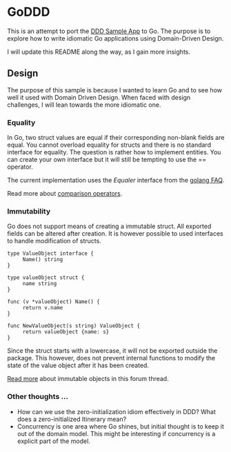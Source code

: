 # GoDDD #

This is an attempt to port the [DDD Sample App](http://dddsample.sourceforge.net/) to Go. The purpose is to explore how to write idiomatic Go applications using Domain-Driven Design. 

I will update this README along the way, as I gain more insights.

## Design

The purpose of this sample is because I wanted to learn Go and to see how well it used with Domain Driven Design. When faced with design challenges, I will lean towards the more idiomatic one.

### Equality

In Go, two struct values are equal if their corresponding non-blank fields are equal. You cannot overload equality for structs and there is no standard interface for equality. The question is rather how to implement entities. You can create your own interface but it will still be tempting to use the == operator.

The current implementation uses the _Equaler_ interface from the [golang FAQ](https://golang.org/doc/faq#t_and_equal_interface).

Read more about [comparison operators](http://golang.org/ref/spec#Comparison_operators).

### Immutability

Go does not support means of creating a immutable struct. All exported fields can be altered after creation. It is however possible to used interfaces to handle modification of structs.

    type ValueObject interface {
         Name() string
    }
    
    type valueObject struct {
         name string
    }
    
    func (v *valueObject) Name() {
         return v.name
    }
    
    func NewValueObject(s string) ValueObject {
         return valueObject {name: s}
    }

Since the struct starts with a lowercase, it will not be exported outside the package. This however, does not prevent internal functions to modify the state of the value object after it has been created. 

[Read more](https://groups.google.com/forum/#!topic/golang-nuts/BnjG3N77Ico) about immutable objects in this forum thread.

### Other thoughts ...

- How can we use the zero-initialization idiom effectively in DDD? What does a zero-initialized Itinerary mean?  
- Concurrency is one area where Go shines, but initial thought is to keep it out of the domain model. This might be interesting if concurrency is a explicit part of the model.